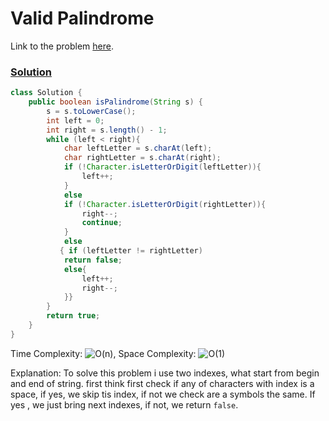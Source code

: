 # Valid Palindrome

Link to the problem [here](https://leetcode.com/problems/valid-palindrome).

### [Solution](/String/125.%20Valid%20Palindrome/Solution.java)

```java
class Solution {
    public boolean isPalindrome(String s) {
        s = s.toLowerCase();
        int left = 0;
        int right = s.length() - 1;
        while (left < right){
            char leftLetter = s.charAt(left);
            char rightLetter = s.charAt(right);
            if (!Character.isLetterOrDigit(leftLetter)){
                left++;
            }
            else
            if (!Character.isLetterOrDigit(rightLetter)){
                right--;
                continue;
            }
            else
           { if (leftLetter != rightLetter)
            return false;
            else{
                left++;
                right--;
            }}
        }
        return true;
    }
}

```

Time Complexity: ![O(n)](<https://latex.codecogs.com/svg.image?\inline&space;O(n)>), Space Complexity: ![O(1)](<https://latex.codecogs.com/svg.image?\inline&space;O(1)>)

Explanation: To solve this problem i use two indexes, what start from begin and end of string. first think first check if any of characters with index is a space, if yes, we skip tis index, if not we check are a symbols
the same. If yes , we just bring next indexes, if not, we return `false`.
